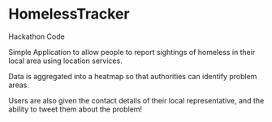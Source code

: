 HomelessTracker
===============

Hackathon Code

Simple Application to allow people to report sightings of homeless in their local area using location services.

Data is aggregated into a heatmap so that authorities can identify problem areas.

Users are also given the contact details of their local representative, and the ability to tweet them about the problem!
